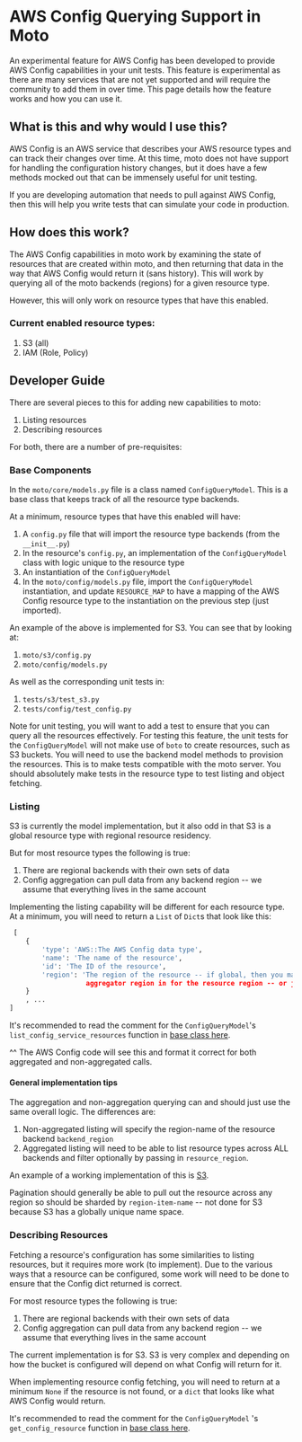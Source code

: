 # AWS Config Querying Support in Moto

An experimental feature for AWS Config has been developed to provide AWS Config capabilities in your unit tests. 
This feature is experimental as there are many services that are not yet supported and will require the community to add them in
over time. This page details how the feature works and how you can use it.

## What is this and why would I use this?

AWS Config is an AWS service that describes your AWS resource types and can track their changes over time. At this time, moto does not
have support for handling the configuration history changes, but it does have a few methods mocked out that can be immensely useful 
for unit testing.

If you are developing automation that needs to pull against AWS Config, then this will help you write tests that can simulate your
code in production.

## How does this work?

The AWS Config capabilities in moto work by examining the state of resources that are created within moto, and then returning that data
in the way that AWS Config would return it (sans history). This will work by querying all of the moto backends (regions) for a given
resource type.

However, this will only work on resource types that have this enabled.

### Current enabled resource types:

1. S3 (all)
1. IAM (Role, Policy)

## Developer Guide

There are several pieces to this for adding new capabilities to moto:

1. Listing resources
1. Describing resources

For both, there are a number of pre-requisites:

### Base Components

In the `moto/core/models.py` file is a class named `ConfigQueryModel`. This is a base class that keeps track of all the 
resource type backends.

At a minimum, resource types that have this enabled will have:

1. A `config.py` file that will import the resource type backends (from the `__init__.py`)
1. In the resource's `config.py`, an implementation of the `ConfigQueryModel` class with logic unique to the resource type
1. An instantiation of the `ConfigQueryModel`
1. In the `moto/config/models.py` file, import the `ConfigQueryModel` instantiation, and update `RESOURCE_MAP` to have a mapping of the AWS Config resource type
 to the instantiation on the previous step (just imported).
   
An example of the above is implemented for S3. You can see that by looking at:

1. `moto/s3/config.py`
1. `moto/config/models.py`

As well as the corresponding unit tests in:

1. `tests/s3/test_s3.py`
1. `tests/config/test_config.py`

Note for unit testing, you will want to add a test to ensure that you can query all the resources effectively. For testing this feature,
the unit tests for the `ConfigQueryModel` will not make use of `boto` to create resources, such as S3 buckets. You will need to use the 
backend model methods to provision the resources. This is to make tests compatible with the moto server. You should absolutely make tests
in the resource type to test listing and object fetching.

### Listing
S3 is currently the model implementation, but it also odd in that S3 is a global resource type with regional resource residency.

But for most resource types the following is true:

1. There are regional backends with their own sets of data
1. Config aggregation can pull data from any backend region -- we assume that everything lives in the same account

Implementing the listing capability will be different for each resource type. At a minimum, you will need to return a `List` of `Dict`s
that look like this:

```python
 [
    {
        'type': 'AWS::The AWS Config data type',
        'name': 'The name of the resource',
        'id': 'The ID of the resource',
        'region': 'The region of the resource -- if global, then you may want to have the calling logic pass in the
                   aggregator region in for the resource region -- or just us-east-1 :P'
    }
    , ...
]
```

It's recommended to read the comment for the `ConfigQueryModel`'s `list_config_service_resources` function in [base class here](moto/core/models.py).

^^ The AWS Config code will see this and format it correct for both aggregated and non-aggregated calls.

#### General implementation tips
The aggregation and non-aggregation querying can and should just use the same overall logic. The differences are:

1. Non-aggregated listing will specify the region-name of the resource backend `backend_region`
1. Aggregated listing will need to be able to list resource types across ALL backends and filter optionally by passing in `resource_region`.

An example of a working implementation of this is [S3](moto/s3/config.py).

Pagination should generally be able to pull out the resource across any region so should be sharded by `region-item-name` -- not done for S3
because S3 has a globally unique name space.

### Describing Resources
Fetching a resource's configuration has some similarities to listing resources, but it requires more work (to implement). Due to the
various ways that a resource can be configured, some work will need to be done to ensure that the Config dict returned is correct.

For most resource types the following is true:

1. There are regional backends with their own sets of data
1. Config aggregation can pull data from any backend region -- we assume that everything lives in the same account

The current implementation is for S3. S3 is very complex and depending on how the bucket is configured will depend on what Config will
return for it.

When implementing resource config fetching, you will need to return at a minimum `None` if the resource is not found, or a `dict` that looks
like what AWS Config would return.

It's recommended to read the comment for the `ConfigQueryModel` 's `get_config_resource` function in [base class here](moto/core/models.py).

